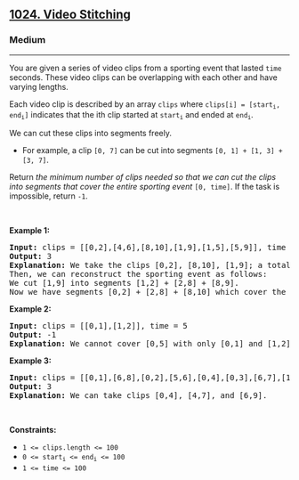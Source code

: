 <h2><a href="https://leetcode.com/problems/video-stitching/">1024. Video Stitching</a></h2><h3>Medium</h3><hr><div style="user-select: auto;"><p style="user-select: auto;">You are given a series of video clips from a sporting event that lasted <code style="user-select: auto;">time</code> seconds. These video clips can be overlapping with each other and have varying lengths.</p>

<p style="user-select: auto;">Each video clip is described by an array <code style="user-select: auto;">clips</code> where <code style="user-select: auto;">clips[i] = [start<sub style="user-select: auto;">i</sub>, end<sub style="user-select: auto;">i</sub>]</code> indicates that the ith clip started at <code style="user-select: auto;">start<sub style="user-select: auto;">i</sub></code> and ended at <code style="user-select: auto;">end<sub style="user-select: auto;">i</sub></code>.</p>

<p style="user-select: auto;">We can cut these clips into segments freely.</p>

<ul style="user-select: auto;">
	<li style="user-select: auto;">For example, a clip <code style="user-select: auto;">[0, 7]</code> can be cut into segments <code style="user-select: auto;">[0, 1] + [1, 3] + [3, 7]</code>.</li>
</ul>

<p style="user-select: auto;">Return <em style="user-select: auto;">the minimum number of clips needed so that we can cut the clips into segments that cover the entire sporting event</em> <code style="user-select: auto;">[0, time]</code>. If the task is impossible, return <code style="user-select: auto;">-1</code>.</p>

<p style="user-select: auto;">&nbsp;</p>
<p style="user-select: auto;"><strong style="user-select: auto;">Example 1:</strong></p>

<pre style="user-select: auto;"><strong style="user-select: auto;">Input:</strong> clips = [[0,2],[4,6],[8,10],[1,9],[1,5],[5,9]], time = 10
<strong style="user-select: auto;">Output:</strong> 3
<strong style="user-select: auto;">Explanation:</strong> We take the clips [0,2], [8,10], [1,9]; a total of 3 clips.
Then, we can reconstruct the sporting event as follows:
We cut [1,9] into segments [1,2] + [2,8] + [8,9].
Now we have segments [0,2] + [2,8] + [8,10] which cover the sporting event [0, 10].
</pre>

<p style="user-select: auto;"><strong style="user-select: auto;">Example 2:</strong></p>

<pre style="user-select: auto;"><strong style="user-select: auto;">Input:</strong> clips = [[0,1],[1,2]], time = 5
<strong style="user-select: auto;">Output:</strong> -1
<strong style="user-select: auto;">Explanation:</strong> We cannot cover [0,5] with only [0,1] and [1,2].
</pre>

<p style="user-select: auto;"><strong style="user-select: auto;">Example 3:</strong></p>

<pre style="user-select: auto;"><strong style="user-select: auto;">Input:</strong> clips = [[0,1],[6,8],[0,2],[5,6],[0,4],[0,3],[6,7],[1,3],[4,7],[1,4],[2,5],[2,6],[3,4],[4,5],[5,7],[6,9]], time = 9
<strong style="user-select: auto;">Output:</strong> 3
<strong style="user-select: auto;">Explanation:</strong> We can take clips [0,4], [4,7], and [6,9].
</pre>

<p style="user-select: auto;">&nbsp;</p>
<p style="user-select: auto;"><strong style="user-select: auto;">Constraints:</strong></p>

<ul style="user-select: auto;">
	<li style="user-select: auto;"><code style="user-select: auto;">1 &lt;= clips.length &lt;= 100</code></li>
	<li style="user-select: auto;"><code style="user-select: auto;">0 &lt;= start<sub style="user-select: auto;">i</sub> &lt;= end<sub style="user-select: auto;">i</sub> &lt;= 100</code></li>
	<li style="user-select: auto;"><code style="user-select: auto;">1 &lt;= time &lt;= 100</code></li>
</ul>
</div>